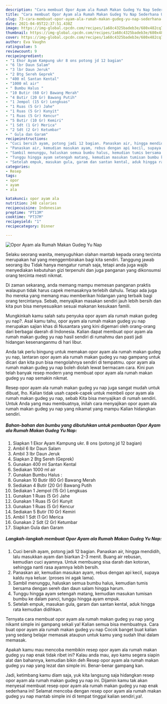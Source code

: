 ```yaml
---
description: "Cara membuat Opor Ayam ala Rumah Makan Gudeg Yu Nap Sederhana Untuk Jualan"
title: "Cara membuat Opor Ayam ala Rumah Makan Gudeg Yu Nap Sederhana Untuk Jualan"
slug: 73-cara-membuat-opor-ayam-ala-rumah-makan-gudeg-yu-nap-sederhana-untuk-jualan
date: 2021-04-05T22:37:51.438Z
image: https://img-global.cpcdn.com/recipes/1a68c4325badeb3e/680x482cq70/opor-ayam-ala-rumah-makan-gudeg-yu-nap-foto-resep-utama.jpg
thumbnail: https://img-global.cpcdn.com/recipes/1a68c4325badeb3e/680x482cq70/opor-ayam-ala-rumah-makan-gudeg-yu-nap-foto-resep-utama.jpg
cover: https://img-global.cpcdn.com/recipes/1a68c4325badeb3e/680x482cq70/opor-ayam-ala-rumah-makan-gudeg-yu-nap-foto-resep-utama.jpg
author: Eva Vaughn
ratingvalue: 5
reviewcount: 9
recipeingredient:
- "1 Ekor Ayam Kampung ukr 8 ons potong jd 12 bagian"
- "6 lbr Daun Salam"
- "3 lbr Daun Jeruk"
- "2 Btg Sereh Geprek"
- "400 ml Santan Kental"
- "1000 ml air"
- " Bumbu Halus "
- "10 Butir (60 Gr) Bawang Merah"
- "4 Butir (20 Gr) Bawang Putih"
- "1 Jempol (15 Gr) Lengkuas"
- "1 Ruas (5 Gr) Jahe"
- "1 Ruas (5 Gr) Kunyit"
- "1 Ruas (5 Gr) Kencur"
- "5 Butir (10 Gr) Kemiri"
- "1 Sdt (1 Gr) Merica"
- "2 Sdt (2 Gr) Ketumbar"
- " Gula dan Garam"
recipeinstructions:
- "Cuci bersih ayam, potong jadi 12 bagian. Panaskan air, hingga mendidih, lalu masukkan ayam dan biarkan 2-3 menit. Buang air rebusan, kemudian cuci ayamnya. Untuk membuang sisa darah dan kotoran, sehingga nanti rasa ayamnya lebih bersih."
- "Panaskan air, kemudian masukan ayam, rebus dengan api kecil, supaya kaldu nya keluar. (proses ini agak lama)."
- "Sambil menunggu, haluskan semua bumbu halus, kemudian tumis bersama dengan sereh dan daun salam hingga harum."
- "Tunggu hingga ayam setengah matang, kemudian masukan tumisan bumbu ke dalam panci, tunggu hingga ayam empuk."
- "Setelah empuk, masukan gula, garam dan santan kental, aduk hingga rata kemudian didihkan."
categories:
- Resep
tags:
- opor
- ayam
- ala

katakunci: opor ayam ala 
nutrition: 248 calories
recipecuisine: Indonesian
preptime: "PT13M"
cooktime: "PT37M"
recipeyield: "1"
recipecategory: Dinner

---
```



![Opor Ayam ala Rumah Makan Gudeg Yu Nap](https://img-global.cpcdn.com/recipes/1a68c4325badeb3e/680x482cq70/opor-ayam-ala-rumah-makan-gudeg-yu-nap-foto-resep-utama.jpg)

Selaku seorang wanita, menyuguhkan olahan mantab kepada orang tercinta merupakan hal yang menggembirakan bagi kita sendiri. Tanggung jawab seorang ibu Tidak hanya mengatur rumah saja, tetapi anda juga wajib menyediakan kebutuhan gizi terpenuhi dan juga panganan yang dikonsumsi orang tercinta mesti nikmat.

Di zaman  sekarang, anda memang mampu memesan panganan praktis walaupun tidak harus capek memasaknya terlebih dahulu. Tetapi ada juga lho mereka yang memang mau memberikan hidangan yang terbaik bagi orang tercintanya. Sebab, menyajikan masakan sendiri jauh lebih bersih dan kita pun bisa menyesuaikan sesuai makanan kesukaan famili. 



Mungkinkah kamu salah satu penyuka opor ayam ala rumah makan gudeg yu nap?. Asal kamu tahu, opor ayam ala rumah makan gudeg yu nap merupakan sajian khas di Nusantara yang kini digemari oleh orang-orang dari berbagai daerah di Indonesia. Kalian dapat membuat opor ayam ala rumah makan gudeg yu nap hasil sendiri di rumahmu dan pasti jadi hidangan kesenanganmu di hari libur.

Anda tak perlu bingung untuk memakan opor ayam ala rumah makan gudeg yu nap, lantaran opor ayam ala rumah makan gudeg yu nap gampang untuk dicari dan kita pun bisa mengolahnya sendiri di tempatmu. opor ayam ala rumah makan gudeg yu nap boleh diolah lewat bermacam cara. Kini pun telah banyak resep modern yang membuat opor ayam ala rumah makan gudeg yu nap semakin nikmat.

Resep opor ayam ala rumah makan gudeg yu nap juga sangat mudah untuk dibuat, lho. Kalian tidak usah capek-capek untuk membeli opor ayam ala rumah makan gudeg yu nap, sebab Kita bisa menyajikan di rumah sendiri. Untuk Anda yang mau membuatnya, inilah cara menyajikan opor ayam ala rumah makan gudeg yu nap yang nikamat yang mampu Kalian hidangkan sendiri.

<!--inarticleads1-->

##### Bahan-bahan dan bumbu yang dibutuhkan untuk pembuatan Opor Ayam ala Rumah Makan Gudeg Yu Nap:

1. Siapkan 1 Ekor Ayam Kampung ukr. 8 ons (potong jd 12 bagian)
1. Ambil 6 lbr Daun Salam
1. Ambil 3 lbr Daun Jeruk
1. Siapkan 2 Btg Sereh (Geprek)
1. Gunakan 400 ml Santan Kental
1. Sediakan 1000 ml air
1. Gunakan  Bumbu Halus :
1. Gunakan 10 Butir (60 Gr) Bawang Merah
1. Sediakan 4 Butir (20 Gr) Bawang Putih
1. Sediakan 1 Jempol (15 Gr) Lengkuas
1. Gunakan 1 Ruas (5 Gr) Jahe
1. Gunakan 1 Ruas (5 Gr) Kunyit
1. Gunakan 1 Ruas (5 Gr) Kencur
1. Sediakan 5 Butir (10 Gr) Kemiri
1. Ambil 1 Sdt (1 Gr) Merica
1. Gunakan 2 Sdt (2 Gr) Ketumbar
1. Siapkan  Gula dan Garam




<!--inarticleads2-->

##### Langkah-langkah membuat Opor Ayam ala Rumah Makan Gudeg Yu Nap:

1. Cuci bersih ayam, potong jadi 12 bagian. Panaskan air, hingga mendidih, lalu masukkan ayam dan biarkan 2-3 menit. Buang air rebusan, kemudian cuci ayamnya. Untuk membuang sisa darah dan kotoran, sehingga nanti rasa ayamnya lebih bersih.
1. Panaskan air, kemudian masukan ayam, rebus dengan api kecil, supaya kaldu nya keluar. (proses ini agak lama).
1. Sambil menunggu, haluskan semua bumbu halus, kemudian tumis bersama dengan sereh dan daun salam hingga harum.
1. Tunggu hingga ayam setengah matang, kemudian masukan tumisan bumbu ke dalam panci, tunggu hingga ayam empuk.
1. Setelah empuk, masukan gula, garam dan santan kental, aduk hingga rata kemudian didihkan.




Ternyata cara membuat opor ayam ala rumah makan gudeg yu nap yang nikamt simple ini gampang sekali ya! Kalian semua bisa membuatnya. Cara buat opor ayam ala rumah makan gudeg yu nap Cocok banget buat kalian yang sedang belajar memasak ataupun untuk kamu yang sudah lihai dalam memasak.

Apakah kamu mau mencoba membikin resep opor ayam ala rumah makan gudeg yu nap enak tidak ribet ini? Kalau anda mau, ayo kamu segera siapin alat dan bahannya, kemudian bikin deh Resep opor ayam ala rumah makan gudeg yu nap yang lezat dan simple ini. Benar-benar gampang kan. 

Jadi, ketimbang kamu diam saja, yuk kita langsung saja hidangkan resep opor ayam ala rumah makan gudeg yu nap ini. Dijamin kamu tak akan menyesal membuat resep opor ayam ala rumah makan gudeg yu nap enak sederhana ini! Selamat mencoba dengan resep opor ayam ala rumah makan gudeg yu nap mantab simple ini di tempat tinggal kalian sendiri,ya!.

